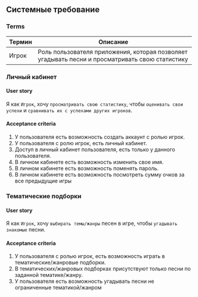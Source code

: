 ## Системные требование

### Terms

|Термин|Описание|
|------|--------|
|Игрок| Роль пользователя приложения, которая позволяет угадывать песни и просматривать свою статистику|

### Личный кабинет

#### User story
Я как `Игрок`, хочу `просматривать свою статистику`, чтобы `оценивать свои успехи` и `сравнивать их с успехами других игроков`.

#### Acceptance criteria
1. У пользователя есть возможность создать аккаунт с ролью игрок.
2. У пользователя с ролю игрок, есть личный кабинет.
3. Доступ в личный кабинет пользователя, есть только у данного пользователя.
4. В личном кабинете есть возможность изменить свое имя.
5. В личном кабинете есть возможность поменять пароль.
6. В личном кабинете есть возможность посмотреть сумму очков за все предыдущие игры

### Тематические подборки

#### User story
Я как `Игрок`, хочу `выбирать темы/жанры` песен в игре, чтобы `угадывать знакомые` песни.

#### Acceptance criteria
1. У пользователя с ролью игрок, есть возможность играть в тематические/жанровые подборки.
2. В тематических/жанровых подборках присутствуют только песни по заданной тематике/жанру.
3. У пользователя есть возможность угадывать песни не ограниченные тематикой/жанром